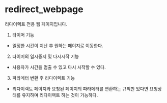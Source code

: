 # redirect_webpage
리다이렉트 전용 웹 페이지입니다. 

1) 타이머 기능
 - 일정한 시간이 지난 후 원하는 페이지로 이동한다.
2) 타이머의 일시중지 및 다시시작 기능
 - 사용자가 시간을 멈출 수 있고 다시 시작할 수 있다.
3) 파라메터 변환 후 리다이렉트 기능
 - 리다이렉트 페이지와 요청된 페이지의 파라메터를 변환하는 규칙만 있다면 요청상태를 유지하며 리다이렉트 하는 것이 가능하다.
